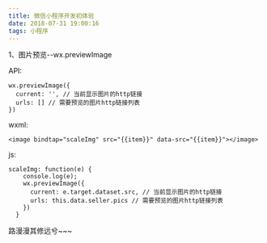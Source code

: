 ```yaml
---
title: 微信小程序开发初体验
date: 2018-07-31 19:00:16
tags: 小程序
---
```


1、图片预览--wx.previewImage

API:

	wx.previewImage({
	  current: '', // 当前显示图片的http链接
	  urls: [] // 需要预览的图片http链接列表
	})

wxml:

	<image bindtap="scaleImg" src="{{item}}" data-src="{{item}}"></image>

js:

	scaleImg: function(e) {
	    console.log(e);
	    wx.previewImage({
	      current: e.target.dataset.src, // 当前显示图片的http链接
	      urls: this.data.seller.pics // 需要预览的图片http链接列表
	    })
	  }

路漫漫其修远兮~~~